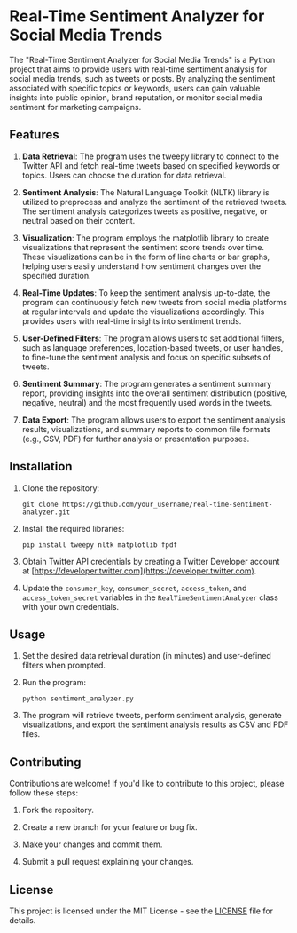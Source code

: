 # Real-Time Sentiment Analyzer for Social Media Trends

The "Real-Time Sentiment Analyzer for Social Media Trends" is a Python project that aims to provide users with real-time sentiment analysis for social media trends, such as tweets or posts. By analyzing the sentiment associated with specific topics or keywords, users can gain valuable insights into public opinion, brand reputation, or monitor social media sentiment for marketing campaigns.

## Features

1. **Data Retrieval**: The program uses the tweepy library to connect to the Twitter API and fetch real-time tweets based on specified keywords or topics. Users can choose the duration for data retrieval.

2. **Sentiment Analysis**: The Natural Language Toolkit (NLTK) library is utilized to preprocess and analyze the sentiment of the retrieved tweets. The sentiment analysis categorizes tweets as positive, negative, or neutral based on their content.

3. **Visualization**: The program employs the matplotlib library to create visualizations that represent the sentiment score trends over time. These visualizations can be in the form of line charts or bar graphs, helping users easily understand how sentiment changes over the specified duration.

4. **Real-Time Updates**: To keep the sentiment analysis up-to-date, the program can continuously fetch new tweets from social media platforms at regular intervals and update the visualizations accordingly. This provides users with real-time insights into sentiment trends.

5. **User-Defined Filters**: The program allows users to set additional filters, such as language preferences, location-based tweets, or user handles, to fine-tune the sentiment analysis and focus on specific subsets of tweets.

6. **Sentiment Summary**: The program generates a sentiment summary report, providing insights into the overall sentiment distribution (positive, negative, neutral) and the most frequently used words in the tweets.

7. **Data Export**: The program allows users to export the sentiment analysis results, visualizations, and summary reports to common file formats (e.g., CSV, PDF) for further analysis or presentation purposes.

## Installation

1. Clone the repository:
   ```
   git clone https://github.com/your_username/real-time-sentiment-analyzer.git
   ```

2. Install the required libraries:
   ```
   pip install tweepy nltk matplotlib fpdf
   ```

3. Obtain Twitter API credentials by creating a Twitter Developer account at [https://developer.twitter.com](https://developer.twitter.com).

4. Update the `consumer_key`, `consumer_secret`, `access_token`, and `access_token_secret` variables in the `RealTimeSentimentAnalyzer` class with your own credentials.

## Usage

1. Set the desired data retrieval duration (in minutes) and user-defined filters when prompted.

2. Run the program:
   ```
   python sentiment_analyzer.py
   ```

3. The program will retrieve tweets, perform sentiment analysis, generate visualizations, and export the sentiment analysis results as CSV and PDF files.

## Contributing

Contributions are welcome! If you'd like to contribute to this project, please follow these steps:

1. Fork the repository.

2. Create a new branch for your feature or bug fix.

3. Make your changes and commit them.

4. Submit a pull request explaining your changes.

## License

This project is licensed under the MIT License - see the [LICENSE](LICENSE) file for details.